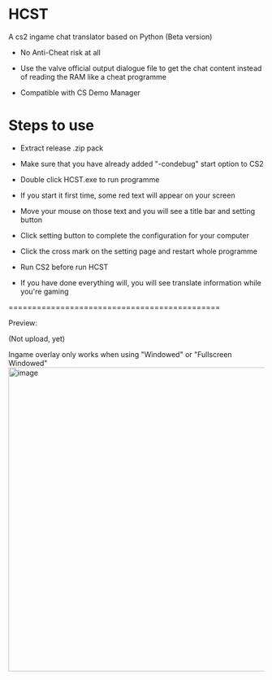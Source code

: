# HCST
A cs2 ingame chat translator based on Python (Beta version)

* No Anti-Cheat risk at all
* Use the valve official output dialogue file to get the chat content instead of reading the RAM like a cheat programme

* Compatible with CS Demo Manager

# Steps to use
* Extract release .zip pack
* Make sure that you have already added "-condebug" start option to CS2
* Double click HCST.exe to run programme
  
* If you start it first time, some red text will appear on your screen
* Move your mouse on those text and you will see a title bar and setting button
* Click setting button to complete the configuration for your computer
* Click the cross mark on the setting page and restart whole programme
* Run CS2 before run HCST 
* If you have done everything will, you will see translate information while you're gaming 

=============================================

Preview:

(Not upload, yet)

Ingame overlay only works when using "Windowed" or "Fullscreen Windowed"
<img width="598" alt="image" src="https://github.com/user-attachments/assets/890471be-afa4-4b70-af47-3c872c10804c">

